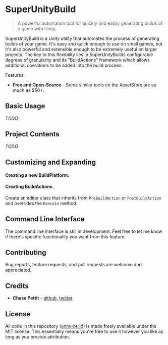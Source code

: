 # SuperUnityBuild
> A powerful automation tool for quickly and easily generating builds of a game with Unity.

SuperUnityBuild is a Unity utility that automates the process of generating builds of your game. It's easy and quick enough to use on small games, but it's also powerful and extensible enough to be extremely useful on larger projects. The key to this flexibility lies in SuperUnityBuilds configurable degrees of granularity and its "BuildActions" framework which allows additional operations to be added into the build process.

Features:
* **Free and Open-Source** - Some similar tools on the AssetStore are as much as $50+.

## Basic Usage

*TODO*

## Project Contents

*TODO*

## Customizing and Expanding

#### Creating a new BuildPlatform.

#### Creating BuildActions.
Create an editor class that inherits from `PreBuildAction` or `PostBuildAction` and overrides the `Execute` method.

## Command Line Interface

The command line interface is still in development. Feel free to let me know if there's specific functionality you want from this feature.

## Contributing
Bug reports, feature requests, and pull requests are welcome and appreciated.

## Credits
* **Chase Pettit** - [github](https://github.com/Chaser324), [twitter](http://twitter.com/chasepettit)

## License
All code in this repository ([unity-build](https://github.com/Chaser324/unity-build)) is made freely available under the MIT license. This essentially means you're free to use it however you like as long as you provide attribution.
